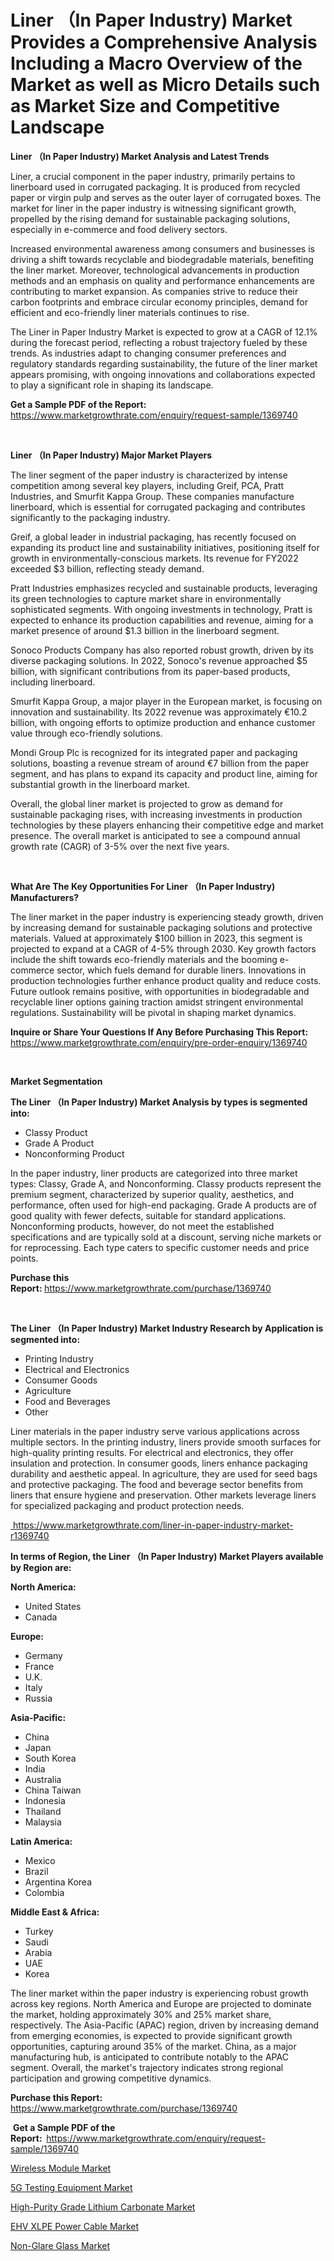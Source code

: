 <p><h1>Liner （In Paper Industry) Market Provides a Comprehensive Analysis Including a Macro Overview of the Market as well as Micro Details such as Market Size and Competitive Landscape</h1></p><p><strong>Liner （In Paper Industry) Market Analysis and Latest Trends</strong></p>
<p><p>Liner, a crucial component in the paper industry, primarily pertains to linerboard used in corrugated packaging. It is produced from recycled paper or virgin pulp and serves as the outer layer of corrugated boxes. The market for liner in the paper industry is witnessing significant growth, propelled by the rising demand for sustainable packaging solutions, especially in e-commerce and food delivery sectors. </p><p>Increased environmental awareness among consumers and businesses is driving a shift towards recyclable and biodegradable materials, benefiting the liner market. Moreover, technological advancements in production methods and an emphasis on quality and performance enhancements are contributing to market expansion. As companies strive to reduce their carbon footprints and embrace circular economy principles, demand for efficient and eco-friendly liner materials continues to rise.</p><p>The Liner in Paper Industry Market is expected to grow at a CAGR of 12.1% during the forecast period, reflecting a robust trajectory fueled by these trends. As industries adapt to changing consumer preferences and regulatory standards regarding sustainability, the future of the liner market appears promising, with ongoing innovations and collaborations expected to play a significant role in shaping its landscape.</p></p>
<p><strong>Get a Sample PDF of the Report:&nbsp;</strong> <a href="https://www.marketgrowthrate.com/enquiry/request-sample/1369740">https://www.marketgrowthrate.com/enquiry/request-sample/1369740</a></p>
<p>&nbsp;</p>
<p><strong>Liner （In Paper Industry) Major Market Players</strong></p>
<p><p>The liner segment of the paper industry is characterized by intense competition among several key players, including Greif, PCA, Pratt Industries, and Smurfit Kappa Group. These companies manufacture linerboard, which is essential for corrugated packaging and contributes significantly to the packaging industry.</p><p>Greif, a global leader in industrial packaging, has recently focused on expanding its product line and sustainability initiatives, positioning itself for growth in environmentally-conscious markets. Its revenue for FY2022 exceeded $3 billion, reflecting steady demand.</p><p>Pratt Industries emphasizes recycled and sustainable products, leveraging its green technologies to capture market share in environmentally sophisticated segments. With ongoing investments in technology, Pratt is expected to enhance its production capabilities and revenue, aiming for a market presence of around $1.3 billion in the linerboard segment.</p><p>Sonoco Products Company has also reported robust growth, driven by its diverse packaging solutions. In 2022, Sonoco's revenue approached $5 billion, with significant contributions from its paper-based products, including linerboard.</p><p>Smurfit Kappa Group, a major player in the European market, is focusing on innovation and sustainability. Its 2022 revenue was approximately €10.2 billion, with ongoing efforts to optimize production and enhance customer value through eco-friendly solutions.</p><p>Mondi Group Plc is recognized for its integrated paper and packaging solutions, boasting a revenue stream of around €7 billion from the paper segment, and has plans to expand its capacity and product line, aiming for substantial growth in the linerboard market.</p><p>Overall, the global liner market is projected to grow as demand for sustainable packaging rises, with increasing investments in production technologies by these players enhancing their competitive edge and market presence. The overall market is anticipated to see a compound annual growth rate (CAGR) of 3-5% over the next five years.</p></p>
<p>&nbsp;</p>
<p><strong>What Are The Key Opportunities For Liner （In Paper Industry) Manufacturers?</strong></p>
<p><p>The liner market in the paper industry is experiencing steady growth, driven by increasing demand for sustainable packaging solutions and protective materials. Valued at approximately $100 billion in 2023, this segment is projected to expand at a CAGR of 4-5% through 2030. Key growth factors include the shift towards eco-friendly materials and the booming e-commerce sector, which fuels demand for durable liners. Innovations in production technologies further enhance product quality and reduce costs. Future outlook remains positive, with opportunities in biodegradable and recyclable liner options gaining traction amidst stringent environmental regulations. Sustainability will be pivotal in shaping market dynamics.</p></p>
<p><strong>Inquire or Share Your Questions If Any Before Purchasing This Report:</strong> <a href="https://www.marketgrowthrate.com/enquiry/pre-order-enquiry/1369740">https://www.marketgrowthrate.com/enquiry/pre-order-enquiry/1369740</a></p>
<p>&nbsp;</p>
<p><strong>Market Segmentation</strong></p>
<p><strong>The Liner （In Paper Industry) Market Analysis by types is segmented into:</strong></p>
<p><ul><li>Classy Product</li><li>Grade A Product</li><li>Nonconforming Product</li></ul></p>
<p><p>In the paper industry, liner products are categorized into three market types: Classy, Grade A, and Nonconforming. Classy products represent the premium segment, characterized by superior quality, aesthetics, and performance, often used for high-end packaging. Grade A products are of good quality with fewer defects, suitable for standard applications. Nonconforming products, however, do not meet the established specifications and are typically sold at a discount, serving niche markets or for reprocessing. Each type caters to specific customer needs and price points.</p></p>
<p><strong>Purchase this Report:&nbsp;</strong><a href="https://www.marketgrowthrate.com/purchase/1369740">https://www.marketgrowthrate.com/purchase/1369740</a></p>
<p>&nbsp;</p>
<p><strong>The Liner （In Paper Industry) Market Industry Research by Application is segmented into:</strong></p>
<p><ul><li>Printing Industry</li><li>Electrical and Electronics</li><li>Consumer Goods</li><li>Agriculture</li><li>Food and Beverages</li><li>Other</li></ul></p>
<p><p>Liner materials in the paper industry serve various applications across multiple sectors. In the printing industry, liners provide smooth surfaces for high-quality printing results. For electrical and electronics, they offer insulation and protection. In consumer goods, liners enhance packaging durability and aesthetic appeal. In agriculture, they are used for seed bags and protective packaging. The food and beverage sector benefits from liners that ensure hygiene and preservation. Other markets leverage liners for specialized packaging and product protection needs.</p></p>
<p><a href="https://www.marketgrowthrate.com/liner-in-paper-industry-market-r1369740">&nbsp;https://www.marketgrowthrate.com/liner-in-paper-industry-market-r1369740</a></p>
<p><strong>In terms of Region, the Liner （In Paper Industry) Market Players available by Region are:</strong></p>
<p>
    <p> <strong> North America: </strong>
        <ul>
            <li>United States</li>
            <li>Canada</li>
        </ul>
        </p> 
    <p> <strong> Europe: </strong>
        <ul>
            <li>Germany</li>
            <li>France</li>
            <li>U.K.</li>
            <li>Italy</li>
            <li>Russia</li>
        </ul>
        </p> 
    <p> <strong> Asia-Pacific: </strong>
        <ul>
            <li>China</li>
            <li>Japan</li>
            <li>South Korea</li>
            <li>India</li>
            <li>Australia</li>
            <li>China Taiwan</li>
            <li>Indonesia</li>
            <li>Thailand</li>
            <li>Malaysia</li>
        </ul>
        </p> 
    <p> <strong> Latin America: </strong>
        <ul>
            <li>Mexico</li>
            <li>Brazil</li>
            <li>Argentina Korea</li>
            <li>Colombia</li>
        </ul>
        </p> 
    <p> <strong> Middle East & Africa: </strong>
        <ul>
            <li>Turkey</li>
            <li>Saudi</li>
            <li>Arabia</li>
            <li>UAE</li>
            <li>Korea</li>
        </ul>
    </p>
    </p>
<p><p>The liner market within the paper industry is experiencing robust growth across key regions. North America and Europe are projected to dominate the market, holding approximately 30% and 25% market share, respectively. The Asia-Pacific (APAC) region, driven by increasing demand from emerging economies, is expected to provide significant growth opportunities, capturing around 35% of the market. China, as a major manufacturing hub, is anticipated to contribute notably to the APAC segment. Overall, the market's trajectory indicates strong regional participation and growing competitive dynamics.</p></p>
<p><strong>Purchase this Report: </strong><a href="https://www.marketgrowthrate.com/purchase/1369740">https://www.marketgrowthrate.com/purchase/1369740</a></p>
<p>&nbsp;<strong>Get a Sample PDF of the Report:&nbsp;&nbsp;</strong><a href="https://www.marketgrowthrate.com/enquiry/request-sample/1369740">https://www.marketgrowthrate.com/enquiry/request-sample/1369740</a></p>
<p><strong></strong></p>
<p><p><a href="https://www.linkedin.com/pulse/what-growth-opportunities-challenges-wireless-module-market-xsgce">Wireless Module Market</a></p><p><a href="https://www.linkedin.com/pulse/global-5g-testing-equipment-market-size-expected-reach-cagr-au4te">5G Testing Equipment Market</a></p><p><a href="https://medium.com/@rpcawksq79/high-purity-grade-lithium-carbonate-market-a-global-and-regional-analysis-2024-2031-1007394574e7?postPublishedType=repub">High-Purity Grade Lithium Carbonate Market</a></p><p><a href="https://issuu.com/reportprime-2/docs/ehv-xlpe-power-cable-market-size-20_87ac3dfab11c6b">EHV XLPE Power Cable Market</a></p><p><a href="https://issuu.com/reportprime-2/docs/non-glare-glass-market-size-2030.pp_f53e347bfcec62">Non-Glare Glass Market</a></p></p>